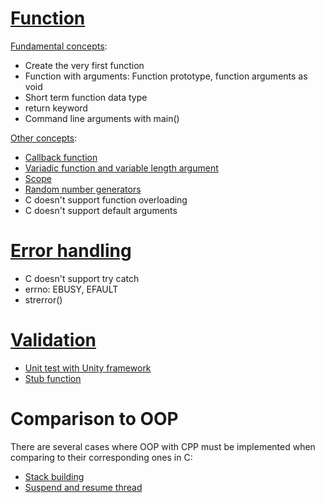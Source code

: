 # [Function](#function)
[Fundamental concepts](Function/Fundamental%20concepts.md):
* Create the very first function
* Function with arguments: Function prototype, function arguments as void
* Short term function data type
* return keyword
* Command line arguments with main()

[Other concepts](Function/Other%20concepts.md):
* [Callback function](Callback%20function.md)
* [Variadic function and variable length argument](Variadic%20function.md)
* [Scope](Scope.md)
* [Random number generators](Random%20number.md)
* C doesn't support function overloading
* C doesn't support default arguments
# [Error handling](Error%20handling.md)

* C doesn't support try catch
* errno: EBUSY, EFAULT
* strerror()
# [Validation](Validation.md)
* [Unit test with Unity framework](Validation.md#Unit%20test%20with%20Unity%20framework)
* [Stub function](Validation.md#Stub%20function)
# Comparison to OOP

There are several cases where OOP with CPP must be implemented when comparing to their corresponding ones in C:

* [Stack building](../Data%20structure/Stack/README.md#build%20stack%20with%20array%20using%20struct)
* [Suspend and resume thread](../Physical%20layer/Thread/README.md#inter-task-communication)
